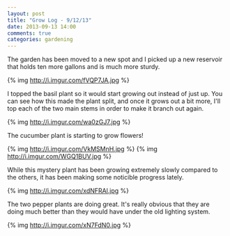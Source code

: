 ```yaml
---
layout: post
title: "Grow Log - 9/12/13"
date: 2013-09-13 14:00
comments: true
categories: gardening
---
```


The garden has been moved to a new spot and I picked up a new reservoir
that holds ten more gallons and is much more sturdy.

{% img http://i.imgur.com/fVQP7JA.jpg %}

I topped the basil plant so it would start growing out instead of just
up.  You can see how this made the plant split, and once it grows out a
bit more, I'll top each of the two main stems in order to make it branch
out again.

{% img http://i.imgur.com/wa0zGJ7.jpg %}

The cucumber plant is starting to grow flowers!

{% img http://i.imgur.com/VkMSMnH.jpg %}
{% img http://i.imgur.com/WGQ1BUV.jpg %}

While this mystery plant has been growing extremely slowly compared to
the others, it has been making some noticible progress lately.

{% img http://i.imgur.com/xdNFRAl.jpg %}

The two pepper plants are doing great.  It's really obvious that they
are doing much better than they would have under the old lighting
system.

{% img http://i.imgur.com/xN7FdN0.jpg %}
